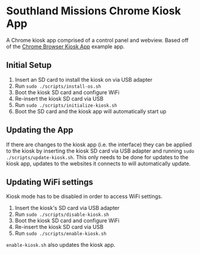 # Southland Missions Chrome Kiosk App

A Chrome kiosk app comprised of a control panel and webview. Based off of the
[Chrome Browser Kiosk App](https://chrome.google.com/webstore/detail/chrome-browser-kiosk-app/ojobnhicjbdfefeadmofdignefplocem)
example app.

## Initial Setup

1. Insert an SD card to install the kiosk on via USB adapter 
2. Run `sudo ./scripts/install-os.sh`
3. Boot the kiosk SD card and configure WiFi
4. Re-insert the kiosk SD card via USB
5. Run `sudo ./scripts/initialize-kiosk.sh`
6. Boot the SD card and the kiosk app will automatically start up

## Updating the App

If there are changes to the kiosk app (i.e. the interface) they can be applied
to the kiosk by inserting the kiosk SD card via USB adapter and running
`sudo ./scripts/update-kiosk.sh`. This only needs to be done for updates to the
kiosk app, updates to the websites it connects to will automatically update.

## Updating WiFi settings

Kiosk mode has to be disabled in order to access WiFi settings.

1. Insert the kiosk's SD card via USB adapter
2. Run `sudo ./scripts/disable-kiosk.sh` 
3. Boot the kiosk SD card and configure WiFi
4. Re-insert the kiosk SD card via USB
5. Run `sudo ./scripts/enable-kiosk.sh`

`enable-kiosk.sh` also updates the kiosk app.

